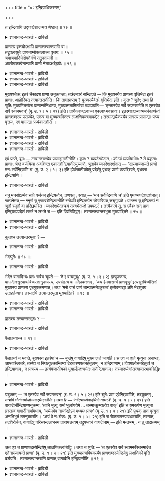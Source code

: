 +++
title = "०८ इन्द्रियाधिकरणम्"

+++

त इन्द्रियाणि तद्व्यपदेशादन्यत्र श्रेष्ठात् ॥ १७ ॥  
<details><summary>ज्ञानानन्द-भारती - द्राविडी</summary>

त इन्द्रियाणि तत्व्यबदेसादन्यत्र च्रेष्टात् ॥ १७ ॥
</details>

प्राणस्य वृत्तयोऽक्षाणि प्राणात्तत्त्वान्तराणि वा ॥  
तद्रूपत्वश्रुतेः प्राणनाम्नोक्तत्वाच्च वृत्तयः ॥ १५ ॥  
श्रमाश्रमादिभेदोक्तेर्गोणे तद्रूपनामनी ॥  
आलोचकत्वेनान्यानि प्राणो नेताऽक्षदेहयोः ॥ १६ ॥  
<details><summary>ज्ञानानन्द-भारती - द्राविडी</summary>

--वैयासिग न्यायमाला
</details>

<details><summary>ज्ञानानन्द-भारती - द्राविडी</summary>

इन्दिरियङ्गळ् पिराणऩुडैय विरुत्तिगळ् (वियाबारङ्गळ्, सॆयल्गळ्) ताऩा? अल्लदु पिराणऩै विड वेऱायुळ्ळ तत्वङ्गळा? अदऩ्(पिराणऩिऩ्) रूबमायिरुप् पदागच् चॊल्लियिरुप्पदालुम्, पिराणऩ् ऎऩ्ऱ पॆयरिऩा लेये अवै सॊल्लप्पट्टिरुप्पदिऩालुम्, (पिराणऩुडैय) विरुत्तिगळ्दाऩ्।
</details>

<details><summary>ज्ञानानन्द-भारती - द्राविडी</summary>

इन्दिरियङ्गळुक्कु सिरमम्, (पिराणऩुक्कु) सिरममिल् लामै मुदलाऩ वेऱुबाडु सॊल्लप्पट्टिरुप्पदाल्, अदऩ् रूबमॆऩ्बदुम्, अदे पॆयरैयुडैयदुम् कौणम् (उबसारमागक् सॊल्लप्पडुवदु)। तऩित्तऩिये अऱिगिऱवै कळ् ऎऩ्बदिऩाल् (अवै) वेऱु। पिराणऩ्, इन्दिरियङ्गळैयुम् सरीरत्तैयुम् नडत्तुवदु (आगैयाल् अवै वेऱु तत्वङ्गळ् ताऩ्)।
</details>

मुख्यश्चैकः इतरे चैकादश प्राणा अनुक्रान्ताः; तत्रेदमपरं सन्दिह्यते — किं मुख्यस्यैव प्राणस्य वृत्तिभेदा इतरे प्राणाः, आहोस्वित् तत्त्वान्तराणीति। किं तावत्प्राप्तम् ? मुख्यस्यैवेतरे वृत्तिभेदा इति। कुतः ? श्रुतेः; तथा हि श्रुतिः मुख्यमितरांश्च प्राणान्संनिधाप्य, मुख्यात्मतामितरेषां ख्यापयति — ‘हन्तास्यैव सर्वे रूपमसामेति त एतस्यैव सर्वे रूपमभवन्’ (बृ. उ. १। ५। २१) इति। प्राणैकशब्दत्वाच्च एकत्वाध्यवसायः। इतरथा ह्यन्याय्यमनेकार्थत्वं प्राणशब्दस्य प्रसज्येत, एकत्र वा मुख्यत्वमितरत्र लाक्षणिकत्वमापद्येत। तस्माद्यथैकस्यैव प्राणस्य प्राणाद्याः पञ्च वृत्तयः, एवं वागाद्या अप्येकादशेति ।

<details><summary>ज्ञानानन्द-भारती - द्राविडी</summary>

(वाक् मुदलाऩ इन्दिरियङ्गळ् अबाऩऩ्, वियाऩऩ् इवैगळैप् पोल पिराणऩुडैय विरुत्तिगळा अल्लदु पिराणऩैक्काट्टिलुम् वेऱाऩ तत्वङ्गळा ऎऩ्ऱु सन्देहम्। सुरुदियिल् इन्दिरियङ्गळ् पिराणऩुडैय रूबत्तैयडैन्दऩ ऎऩ्ऱु सॊल्लियि रुप्पदालुम्, इन्दिरियङ्गळुक्कुम् पिराणऩ् ऎऩ्ऱ पॆयर् इरुप्पदालुम् इन्दिरियङ्गळ् पिराणऩुडैय विरुत् तिगळे तविर पिराणऩैक् काट्टिलुम् वेऱाऩ तत्वङ्ग ऎल्ल ऎऩ्ऱु पूर्वबक्षम्।
</details>

<details><summary>ज्ञानानन्द-भारती - द्राविडी</summary>

अददऩ् कारियङ्गळैच् चॆय्युम् इन्दिरियङ्गळ् सिरममडैन्दु तूङ्गुगिऩ्ऱऩ। पिराणऩ् ऒरुवऩ् मट्टुम् ऎव्विद सिरममुमडैयामल् ऎप्पॊऴुदुम् विऴित्तुक् कॊण्डिरुक्किऱाऩ्। वाक्कु मुदलाऩ इन्दिरियङ्गळ् सरीरत्तैविट्टु वॆळिक्किळम्बिऩालुम् मरणम् एऱ्पडुव तिल्लै। ऊमै मुदलाऩ पॆयरुडऩ् जीवित्तुक्कॊण्डु ताऩिरुक्किऱाऩ्। पिराणऩ् वॆळिक्किळम्बिऩालो मरणम् एऱ्पडुगिऱदु ऎऩ्ऱु सुरुदि कूऱुगिऱदु। विषयत्तै आलोसिप्पदऱ्कुक् कारणम् इन्दिरियम्। पिराणऩो सरीरत्तैयुम् इन्दिरियङ्गळैयुम् ताङ्गिक्कॊण्डु नडत्तुगिऱवऩ्। इम्मादिरियाऩ वेऱ्ऱुमैगळिलिरुप् पदाल् इन्दिरियङ्गळ् पिराणऩैक्काट्टिलुम् वेऱाऩ तत्वङ्गळ् पिराणादीऩमाग इन्दिरियङ्गळिऩ् सलऩम् एऱ्पडुवदैक् कॊण्डु पिराणरूबत्तैयडैन्ददागच् चॊल्लप्पडुगिऱदु। इदैक्कॊण्डु कौणमाग इन्दिरियङ्गळुक्कुम् पिराणऩ् ऎऩ्ऱ पॆयर् एऱ्पट्टु इरुक्किऱदु ऎऩ्ऱु सित्तान्दम्)।
</details>

<details><summary>ज्ञानानन्द-भारती - द्राविडी</summary>

मुक्कियमाऩ पिराणऩ् ऒऩ्ऱु, मऱ्ऱदु पदिऩॊऩ्ऱु, ऎऩ्ऱु पिराणऩ्गळ् सॊल्लप्पट्टिरुक् किऩ्ऱऩ। अङ्गे इदु वेऱु सन्देहिक्कप्पडुगिऱदु। मऱ्ऱ पिराणऩ्गळ् मुक्किय पिराणऩुडैयवे विरुत्ति विसेषङ्गळा? अल्लदु वेऱु तत्वङ्गळा? ऎऩ्ऱु।
</details>

<details><summary>ज्ञानानन्द-भारती - द्राविडी</summary>

पूर्वबक्षम्: ऎदु न्यायम्? मुक्कियत्तिऩुडैय विरुत्ति विसेषङ्गळ्दाऩ् मऱ्ऱवै ऎऩ्ऱु। ऎदिऩाल्? सुरुदियिरुप्पदिऩाल्। अप्पडिये सुरुदि “नाम् ऎल्लारुम् इदऩुडैय रूबमागवेयिरुप्पोम् ऎऩ्ऱु अवै ऎल्लाम् इदऩ् रूबमागवे आय्विट्टऩ”(पिरुहत्।१;५-२१) ऎऩ्ऱु मुक्कियत्तैयुम् मऱ्ऱ पिराणऩ्गळैयुम् सेर्त्तुच् चॊल्लि मऱ्ऱवैगळुक्कु मुक्किय पिराणऩिऩ् स्वरूब मायिरुक्कुम् तऩ्मैयैच् चॊल्गिऱदु। “पिराणऩ्” ऎऩ्ऱु ऒरे पॆयरुळ्ळवैगळाग इरुप्पदालुम् ऒऩ्ऱायिरुक्कुम् तऩ्मै तीर्माऩमागिऱदु। वेऱुविदमाऩालो, पिराणऩ् ऎऩ्ऱ सप्तत्तिऱ्कु न्यायमऩ्ऩियिल् पलविद अर्त्तमुळ्ळ तऩ्मै एऱ्पट्टुविडुम्। अल्लदु, ओरिडत्तिल् मुक्कियत् तऩ्मै वेऱिडत्तिल् लक्षणै ऎऩ्ऱु एऱ्पडुम्। आगैयाल् ऎप्पडि ऒरे पिराणऩुक्कु पिराणऩ् मुदलिय ऐन्दु विरुत्तिगळो, अप्पडिये वाक्कु मुदलाऩ पदिऩोरु विरुत्तिगळुम्, ऎऩ्ऱु।
</details>

एवं प्राप्ते, ब्रूमः — तत्त्वान्तराण्येव प्राणाद्वागादीनीति। कुतः ? व्यपदेशभेदात्। कोऽयं व्यपदेशभेदः ? ते प्रकृताः प्राणाः, श्रेष्ठं वर्जयित्वा अवशिष्टा एकादशेन्द्रियाणीत्युच्यन्ते, श्रुतावेवं व्यपदेशदर्शनात् — ‘एतस्माज्जायते प्राणो मनः सर्वेन्द्रियाणि च’ (मु. उ. २। १। ३) इति ह्येवंजातीयकेषु प्रदेशेषु पृथक् प्राणो व्यपदिश्यते, पृथक्च इन्द्रियाणि ।

<details><summary>ज्ञानानन्द-भारती - द्राविडी</summary>

सित्तान्दम्: इव्विदम् वरुम्बोदु सॊल्गिऱोम्: वाक्कु मुदलियवैगळ् पिराणऩैक् काट्टिलुम् वेऱु तत्वङ्गळ् ताऩ् ऎऩ्ऱु ऎदिऩाल्? 'कुऱिप्पिडुवदिल् वित्तियासमिप्पदाल्। कुऱिप्पिडुवदाल् वित्तियासम् ऎऩ्ऱ इदु ऎऩ्ऩ? पिरगिरुदमायुळ्ळ अन्द पिराणऩ्गळ्, सिरेष्टऩै (मुक्कियऩै) विट्टुविट्टु मीदमुळ्ळ पदिऩॊऩ्ऱु इन्दिरियङ्गळ् ऎऩ्ऱु सॊल्लप्पडुगिऩ्ऱऩ। सुरुदियिल् इव्विदम् कुऱिप्पिडुवदु काणप्पडुवदाल्। "इदिलिरुन्दु उण्डागिऱदु पिराणऩ्, मऩस्, ऎल्ला इन्दिरियङ्गळुम्” (मुण्डग।११।१-३) ऎऩ्ऱु इदु पोलुळ्ळविडङ्गळिल् तऩियाग पिराणऩुम् तऩियाग इन्दिरियङ्गळुम् कुऱिप्पिडप्पडुगिऩ्ऱऩ।
</details>

ननु मनसोऽप्येवं सति वर्जनम् इन्द्रियत्वेन, प्राणवत् , स्यात् — ‘मनः सर्वेन्द्रियाणि च’ इति पृथग्व्यपदेशदर्शनात्। सत्यमेतत् — स्मृतौ तु एकादशेन्द्रियाणीति मनोऽपि इन्द्रियत्वेन श्रोत्रादिवत् सङ्गृह्यते। प्राणस्य तु इन्द्रियत्वं न श्रुतौ स्मृतौ वा प्रसिद्धमस्ति। व्यपदेशभेदश्चायं तत्त्वभेदपक्षे उपपद्यते। तत्त्वैकत्वे तु, स एवैकः सन् प्राण इन्द्रियव्यपदेशं लभते न लभते च — इति विप्रतिषिद्धम्। तस्मात्तत्त्वान्तरभूता मुख्यादितरे ॥ १७ ॥

<details><summary>ज्ञानानन्द-भारती - द्राविडी</summary>

इव्विदमाऩाल् “मऩस्, ऎल्ला इन्दिरियङ्गळुम्” ऎऩ्ऱु तऩियाय् सॊल्लियिरुप्पदाल्, पिराणऩैप्पोल मऩसिऱ्कुम् इन्दिरियत्तऩ्मैयिलिरुन्दु विलक्कु एऱ्पडुमेयॆऩ्ऱाल्, इदु वास्तवम्। आऩाल् स्मिरुदियिल् पदिऩोरु इन्दिरियङ्गळॆऩ्ऱु मऩसुम्, कादु मुदलियदैप्पोल इन्दिरियमाग सेर्क्कप्पट्टिरु क्किऱदु। पिराणऩुक्को, सुरुदियिलो, स्मिरुदियिलो, इन्दिरियत्तऩ्मै पिरसित्तमिल्लै।
</details>

<details><summary>ज्ञानानन्द-भारती - द्राविडी</summary>

तत्वत्तिल् पेदमिरुक्कुम् पक्षत्तिल् इन्द कुऱिप्पिट् टदिलुळ्ळ पेदम् पॊरुत्तमागुम्। ऒरे तत्वमायिरुन् दालो, ऒऩ्ऱागवेयिरुक्किऱ अन्द पिराणऩ् इन्दिरिय मॆऩ्ऱ पॆयरै अडैगिऱदु अडैगिऱदुमिल्लै ऎऩ्ऱु विरुत्तप्पडुम्। आगैयाल् मऱ्ऱवै मुक्कियत्तिलिरुन्दु वेऱायुळ्ळ तत्तुवमायिरुप्पवै।
</details>

कुतश्च तत्त्वान्तरभूताः ? —

<details><summary>ज्ञानानन्द-भारती - द्राविडी</summary>

वेऱु ऎदिऩालुम् वेऱु तत्वमायिरुप्पवै?
</details>

भेदश्रुतेः ॥ १८ ॥  
<details><summary>ज्ञानानन्द-भारती - द्राविडी</summary>

पेदच्रुदे: ॥ १८ ॥
</details>

भेदेन वागादिभ्यः प्राणः सर्वत्र श्रूयते — ‘ते ह वाचमूचुः’ (बृ. उ. १। ३। २) इत्युपक्रम्य, वागादीनसुरपाप्मविध्वस्तानुपन्यस्य, उपसंहृत्य वागादिप्रकरणम् , ‘अथ हेममासन्यं प्राणमूचुः’ इत्यसुरविध्वंसिनो मुख्यस्य प्राणस्य पृथगुपक्रमणात्। तथा ‘मनो वाचं प्राणं तान्यात्मनेऽकुरुत’ इत्येवमाद्या अपि भेदश्रुतय उदाहर्तव्याः। तस्मादपि तत्त्वान्तरभूता मुख्यादितरे ॥ १८ ॥

<details><summary>ज्ञानानन्द-भारती - द्राविडी</summary>

वाक्कु मुदलियवैगळिलिरुन्दु वेऱाग ऎङ्गुम् पिराणऩ् सॊल्लप्पडुगिऱदु। "अवैगळ् वाक्कै सॊल्लिऩ” (पिरुहत्।१;३-२) ऎऩ्ऱु आरम्बित्तु, वाक्कु मुदलियवैगळै असुरर्गळाल् कॆडुक्कप्पट्ट वैगळाग सॊल्लिविट्टु, वाक्कु मुदलियदिऩ् पिरगरणत्तै मुडित्तुक् कॊण्डु “पिऱ्पाडु इन्द मुगत्तिलुळ्ळ पिराणऩै सॊल्लिऩ” ऎऩ्ऱु असुरर् कळैप् पोक्कडिक्कक्कूडिय मुक्किय पिराणऩैप्पऱ्ऱि तऩियाग आरम्बित्तिरुप्पदिऩाल्।
</details>

<details><summary>ज्ञानानन्द-भारती - द्राविडी</summary>

अप्पडिये “मऩस्, वाक्कु, पिराणऩ् अवै कळै तऩक्काग सॆय्दु कॊण्डदु” ऎऩ्बदु मुदलाऩ पेद सुरुदिगळुम् ऎडुत्तुक् कॊळ्ळ वेण्डियवै। अदिऩालुम् मऱ्ऱवै मुक्कियत्तिलिरुन्दु वेऱु तत्वमायिरुप्पवैगळ्।
</details>

कुतश्च तत्त्वान्तरभूताः ? —

<details><summary>ज्ञानानन्द-भारती - द्राविडी</summary>

वेऱु ऎदिऩालुम् वेऱु तत्वमायिरुप्पवैगळ्?-
</details>

वैलक्षण्याच्च ॥ १९ ॥  
<details><summary>ज्ञानानन्द-भारती - द्राविडी</summary>

वैलक्षण्याच्च ॥ १९ ॥
</details>

वैलक्षण्यं च भवति, मुख्यस्य इतरेषां च — सुप्तेषु वागादिषु मुख्य एको जागर्ति। स एव च एको मृत्युना अनाप्तः, आप्तास्त्वितरे, तस्यैव च स्थित्युत्क्रान्तिभ्यां देहधारणपतनहेतुत्वम् , न इन्द्रियाणाम्। विषयालोचनहेतुत्वं च इन्द्रियाणाम् , न प्राणस्य — इत्येवंजातीयको भूयाल्ँलक्षणभेदः प्राणेन्द्रियाणाम्। तस्मादप्येषां तत्त्वान्तरभावसिद्धिः ।

<details><summary>ज्ञानानन्द-भारती - द्राविडी</summary>

मुक्कियत्तिऱ्कुम्, मऱ्ऱवैगळुक्कुम् विरुत्तमाऩ लक्षणमुळ्ळ तऩ्मैयुम् इरुक्किऱदु। वाक्कु मुदलियवै तूङ्गुम् पोदु मुक्कियम् ऒऩ्ऱुदाऩ् विऴित्तुक् कॊण्डिरुक्किऱदु; मिरुत्युविऩाल् पिडिक्कप् पडाददु अदु ऒऩ्ऱुदाऩ्। मऱ्ऱवैगळो पिडिक्कप् पट्टवै। अदऱ्कुत्ताऩ् इरुप्पु वॆळिक्किळम्बुदल् इवैगळाल् तेहम् तरिप्पदऱ्कुम् विऴुवदऱ्कुम् कारणमायिरुक्कुम् तऩ्मै ; इन्दिरियङ्गळुक्कु इल्लै। विषयङ्गळै आलोसऩै सॆय्वदऱ्कुक् कारणमा यिरुक्कुम् तऩ्मै इन्दिरियङ्गळुक्के तविर, पिराण ऩुक्कु इल्लै ऎऩ्ऱु इदुबोलुळ्ळ लक्षणत्तिल् पेदम् पिराणऩुक्कुम् इन्दिरियङ्गळुक्कुम् पल इरुक्किऩ्ऱऩ। आगैयिऩालुम् इवैगळुक्कु वेऱु तत्वमायिरुप्पदु सित्तिक्किऱदु।
</details>

यदुक्तम् — ‘त एतस्यैव सर्वे रूपमभवन्’ (बृ. उ. १। ५। २१) इति श्रुतेः प्राण एवेन्द्रियाणीति, तदयुक्तम् , तत्रापि पौर्वापर्यालोचनाद्भेदप्रतीतेः। तथा हि — ‘वदिष्याम्येवाहमिति वाग्दध्रे’ (बृ. उ. १। ५। २१) इति वागादीनीन्द्रियाण्यनुक्रम्य, ‘तानि मृत्युः श्रमो भूत्वोपयेमे ... तस्माच्छ्राम्यत्येव वाक्’ इति च श्रमरूपेण मृत्युना ग्रस्तत्वं वागादीनामभिधाय, ‘अथेममेव नाप्नोद्योऽयं मध्यमः प्राणः’ (बृ. उ. १। ५। २१) इति पृथक् प्राणं मृत्युना अनभिभूतं तमनुक्रामति । ‘अयं वै नः श्रेष्ठः’ (बृ. उ. १। ५। २१) इति च श्रेष्ठतामस्यावधारयति, तस्मात् तदविरोधेन, वागादिषु परिस्पन्दलाभस्य प्राणायत्तत्वम् तद्रूपभवनं वागादीनाम् — इति मन्तव्यम् , न तु तादात्म्यम् ।

<details><summary>ज्ञानानन्द-भारती - द्राविडी</summary>

“अवै ऎल्लाम् इदऩ् रूबमागवे इरुन्दऩ" (पिरुहत्।१-५-२१) ऎऩ्ऱ सुरुदियिऩाल् पिराणऩे ताऩ् इन्दिरियङ्गळ् ऎऩ्ऱु ऎदु सॊल्लप्पट्टदो, अदु युक्तमिल्लै। अङ्गेयुम् मुऩ्बिऩ् आलोसऩै सॆय्दाल् पेदमे तॆरिवदाल् अप्पडिये “नाऩ् पेसत्ताऩ् सॆय्वेऩ् ऎऩ्ऱु वाक्कु तीर्माऩित्तदु” (पिरुहत्।१-५-२१) ऎऩ्ऱु वाक्कु मुदलिय इन्दिरियङ्गळै आरम्बित्तु "अवैगळै मिरुत्यु सिरममाग आगि नॆरुङ्गिऱ्ऱु। अदिऩाल् वाक्कु सिरमत्तैये अडैगिऱदु” ऎऩ्ऱु सिरमरूबमाऩ मिरुत्युविऩाल् पीडिक्कप्पडुम् तऩ्मैयै वाक्कु मुदलियवैगळुक्कु सॊल्लिविट्टु, "पिऱगु ऎदु इन्द नडुविलुळ्ळ पिराणऩो, अदै मात्तिरम् पीडिक्कविल्लै” ऎऩ्ऱु मिरुत्युविऩाल् पीडिक्कप्पडाद अन्द पिराणऩैप्पऱ्ऱि तऩियाग तॊडर्न्दु सॊल्गिऱदु। “इवर् ताऩ् नम्मैविड सिरेष्टर्” (पिरुहत्।१-५-२१) ऎऩ्ऱु इदऩुडैय सिरेष् टत्तऩ्मैयुम् उऱुदियाय् सॊल्लुगिऱदु। आगैयाल् अदऱ्कु विरोदमऩ्ऩियिल्, वाक्कु मुदलियवैगळिल् असैवु एऱ्पडुवदु पिराणऩुक्कु अदीऩमायिरुप्पदु ताऩ् वाक्कु मुदलियवैगळुक्कु अदऩ् रूबमायिरुप्पदु ऎऩ्ऱु अऱिय वेण्डुम्, ऒऩ्ऱागविरुक्कुम् तऩ्मैयल्ल।
</details>

अत एव च प्राणशब्दस्येन्द्रियेषु लाक्षणिकत्वसिद्धिः। तथा च श्रुतिः — ‘त एतस्यैव सर्वे रूपमभवँस्तस्मादेत एतेनाख्यायन्ते प्राणाः’ (बृ. उ. १। ५। २१) इति मुख्यप्राणविषयस्यैव प्राणशब्दस्येन्द्रियेषु लाक्षणिकीं वृत्तिं दर्शयति। तस्मात्तत्त्वान्तराणि प्राणात् वागादीनि इन्द्रियाणीति ॥ १९ ॥

<details><summary>ज्ञानानन्द-भारती - द्राविडी</summary>

इदऩालेये इन्दिरियङ्गळ् विषयमाय् पिराणऩ् ऎऩ्ऱ सप्तत्तिऱ्कु लक्षणैयाल् एऱ्पडुम् तऩ्मै सित्तिक्किऱदु। अप्पडिये सुरुदियुम् “अवै ऎल्लाम् इदऩुडैय रूबमागवे आयिऩ। आगैयाल् इन्द पिराणऩ्गळ् इदऩाल् (पिराणऩॆऩ्ऱ सप्तत्ताल्) सॊल्लप्पडुगिऩ्ऱऩ" (पिरुहत्। १। ५-२१) ऎऩ्ऱु मुक्किय पिराणऩैये विषयमायुळ्ळ पिराणऩ् ऎऩ्ऱ सप्तत्तिऱ्कु इन्दिरियङ्गळ् विषयत्तिल् लक्षणैयाल् एऱ्पट्ट विरुत्ति ऎऩ्बदैक् काट्टुगिऱदु।
</details>

<details><summary>ज्ञानानन्द-भारती - द्राविडी</summary>

आगैयाल् इन्दिरियङ्गळ् पिराणऩैक् काट्टिलुम् वेऱायुळ्ळ तत्वङ्गळ् ऎऩ्ऱु।
</details>

